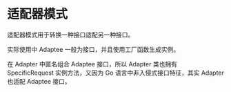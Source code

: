 # 适配器模式

适配器模式用于转换一种接口适配另一种接口。

实际使用中 Adaptee 一般为接口，并且使用工厂函数生成实例。

在 Adapter 中匿名组合 Adaptee 接口，所以 Adapter 类也拥有 SpecificRequest 实例方法，又因为 Go 语言中非入侵式接口特征，其实 Adapter 也适配 Adaptee 接口。
